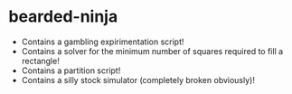 bearded-ninja
=============

- Contains a gambling expirimentation script!
- Contains a solver for the minimum number of squares required to fill a rectangle!
- Contains a partition script!
- Contains a silly stock simulator (completely broken obviously)!
